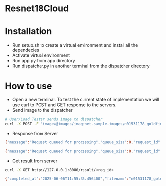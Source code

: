 # Resnet18Cloud

# Installation

- Run setup.sh to create a virtual environment and install all the dependecies
- Activate virtual environment
- Run app.py from app directory
- Run dispatcher.py in another terminal from the dispatcher directory

# How to use

- Open a new terminal. To test the current state of implementation we will use curl to POST and GET response to the servers.
- Send image to the dispatcher

```bash
# User/Load Tester sends image to dispatcher
curl -X POST -F "image=@images/imagenet-sample-images/n01531178_goldfinch.JPEG" http://127.0.0.1:8080/predict_async
```

- Response from Server

```bash
{"message":"Request queued for processing","queue_size":0,"request_id":"<req_id>","status_url":"/result/<req_id>"}
```

```bash
{"message":"Request queued for processing","queue_size":0,"request_id":"9025f980-bc3a-4b70-a865-1d25494f5ac2","status_url":"/result/9025f980-bc3a-4b70-a865-1d25494f5ac2"}
```

- Get result from server

```bash
curl -X GET http://127.0.0.1:8080/result/<req_id>
```

```bash
{"completed_at":"2025-06-06T11:55:36.456400","filename":"n01531178_goldfinch.JPEG","processing_time":0.22717595100402832,"queued_at":"2025-06-06T11:55:36.228686","replica_used":"http://127.0.0.1:5000","request_id":"9025f980-bc3a-4b70-a865-1d25494f5ac2","result":{"filename":"n01531178_goldfinch.JPEG","inference_time":0.19434309005737305,"predictions":["goldfinch","bulbul","chickadee","magpie","junco"]},"status":"completed"}
```
